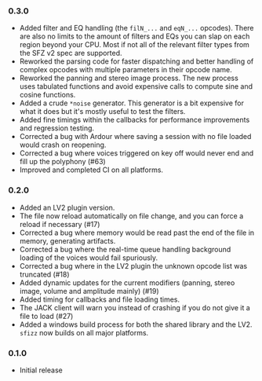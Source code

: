 ### 0.3.0

- Added filter and EQ handling (the `filN_...` and `eqN_...` opcodes). There are also no limits to the amount of filters and EQs you can slap on each region beyond your CPU. Most if not all of the relevant filter types from the SFZ v2 spec are supported.
- Reworked the parsing code for faster dispatching and better handling of complex opcodes with multiple parameters in their opcode name.
- Reworked the panning and stereo image process. The new process uses tabulated functions and avoid expensive calls to compute sine and cosine functions.
- Added a crude `*noise` generator. This generator is a bit expensive for what it does but it's mostly useful to test the filters.
- Added fine timings within the callbacks for performance improvements and regression testing.
- Corrected a bug with Ardour where saving a session with no file loaded would crash on reopening.
- Corrected a bug where voices triggered on key off would never end and fill up the polyphony (#63)
- Improved and completed CI on all platforms.

### 0.2.0

- Added an LV2 plugin version.
- The file now reload automatically on file change, and you can force a reload if necessary (#17)
- Corrected a bug where memory would be read past the end of the file in memory, generating artifacts.
- Corrected a bug where the real-time queue handling background loading of the voices would fail spuriously.
- Corrected a bug where in the LV2 plugin the unknown opcode list was truncated (#18)
- Added dynamic updates for the current modifiers (panning, stereo image, volume and amplitude mainly) (#19)
- Added timing for callbacks and file loading times.
- The JACK client will warn you instead of crashing if you do not give it a file to load (#27)
- Added a windows build process for both the shared library and the LV2. `sfizz` now builds on all major platforms.

### 0.1.0

- Initial release